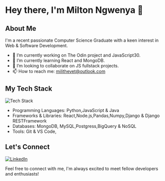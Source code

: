 <!--
**Ngwenya-Mn/Ngwenya-Mn** is a ✨ _special_ ✨ repository because its `README.md` (this file) appears on your GitHub profile.

Here are some ideas to get you started:

- 🔭 I’m currently working on ...
- 🌱 I’m currently learning ...
- 👯 I’m looking to collaborate on ...
- 🤔 I’m looking for help with ...
- 💬 Ask me about ...
- 📫 How to reach me: ...
- 😄 Pronouns: ...
- ⚡ Fun fact: ...
-->
# Hey there, I'm Milton Ngwenya 👋

## About Me

I'm a recent passionate Computer Science Graduate with a keen interest in Web & Software Development.

- 🔭 I’m currently working on The Odin project and JavaScript30.
- 🌱 I’m currently learning React and MongoDB.
- 👯 I’m looking to collaborate on JS fullstack projects.
- 📫 How to reach me: milithevet@outlook.com

## My Tech Stack

![Tech Stack](https://img.shields.io/badge/-Tech%20Stack-333333?style=flat&logo=[Logo]&logoColor=[LogoColor])

- Programming Languages: Python,JavaScript & Java
- Frameworks & Libraries: React,Node.js,Pandas,Numpy,Django & Django RESTFramework
- Databases: MongoDB, MySQL,Postgress,BigQuery & NoSQL
- Tools: Git & VS Code, 

<!--## GitHub Stats

![GitHub Stats](https://github-readme-stats.vercel.app/api?username=Ngwenya-Mn&show_icons=true&theme=radical)

## Recent Projects

### [Project 1]

[Project 1 Description]

### [Project 2]

[Project 2 Description]
-->
## Let's Connect

[![LinkedIn](https://img.shields.io/badge/-LinkedIn-blue?style=flat&logo=linkedin&logoColor=white)](https://www.linkedin.com/in/milton-ngwenya/)

Feel free to connect with me, I'm always excited to meet fellow developers and enthusiasts!


